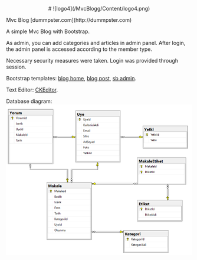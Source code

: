 <p align="center">
# ![logo4](/MvcBlogg/Content/logo4.png)
</p>
Mvc Blog [dummpster.com](http://dummpster.com)

A simple Mvc Blog with Bootstrap.

As admin, you can add categories and articles in admin panel. After login, the admin panel is accessed according to the member type.

Necessary security measures were taken. Login was provided through session.

Bootstrap templates: [blog home](https://startbootstrap.com/templates/blog-home/), [blog post](https://startbootstrap.com/templates/blog-post/), [sb admin](https://startbootstrap.com/templates/sb-admin/).

Text Editor: [CKEditor](https://ckeditor.com/ckeditor-4/).

Database diagram: ![diagram](/MvcBlogg/Content/diagram.png)
